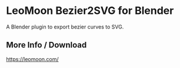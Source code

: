 # LeoMoon Bezier2SVG for Blender
A Blender plugin to export bezier curves to SVG.
## More Info / Download
https://leomoon.com/
